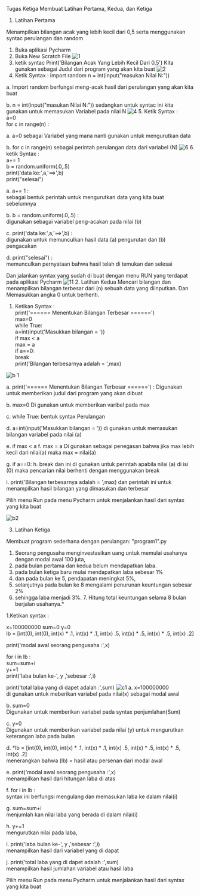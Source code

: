 Tugas Ketiga
Membuat Latihan Pertama, Kedua, dan Ketiga

1. Latihan Pertama

Menampilkan bilangan acak yang lebih kecil dari 0,5 serta menggunakan syntac perulangan dan random

1. Buka aplikasi Pycharm
2. Buka New Scratch File
![1](https://user-images.githubusercontent.com/46743068/53248143-9a903c80-36e7-11e9-86c7-3037734c676e.jpg)
3. ketik syntac Print('Bilangan Acak Yang Lebih Kecil Dari 0,5')
Kita gunakan sebagai Judul dari program yang akan kita buat
![2](https://user-images.githubusercontent.com/46743068/53248453-5d787a00-36e8-11e9-915d-26ae70038aa9.jpg)
4. Ketik Syntax :
import random
n = int(input("masukan Nilai N:"))

a. Import random
berfungsi meng-acak hasil dari perulangan yang akan kita buat

b. n = int(input("masukan Nilai N:"))
sedangkan untuk syntac ini kita gunakan untuk memasukan Variabel pada nilai N
![4](https://user-images.githubusercontent.com/46743068/53248728-f8715400-36e8-11e9-8336-064f8db269ad.jpg)
5. Ketik Syntax :                                                                                                               
a=0                                                                                                                             
for c in range(n) :

a. a=0
sebagai Variabel yang mana nanti gunakan untuk mengurutkan data

b. for c in range(n)
sebagai perintah perulangan data dari variabel (N)
![6](https://user-images.githubusercontent.com/46743068/53248780-1e96f400-36e9-11e9-8d1d-cbe24e2af8c0.jpg)
6. ketik Syntax :                                                                                                               
a+= 1                                                                                                                           
b = random.uniform(.0,.5)                                                                                                       
print('data ke:',a,'==>',b)                                                                                                     
print("selesai")

a. a+= 1 :                                                                                                                      
sebagai bentuk perintah untuk mengurutkan data yang kita buat sebelumnya                                                        

b. b = random.uniform(.0,.5) :                                                                                                  
digunakan sebagai variabel peng-acakan pada nilai (b)

c. print('data ke:',a,'==>',b) :                                                                                                 
digunakan untuk memunculkan hasil data (a) pengurutan dan (b) pengacakan

d. print("selesai") :                                                                                                           
memunculkan pernyataan bahwa hasil telah di temukan dan selesai

Dan jalankan syntax yang sudah di buat dengan menu RUN yang terdapat pada aplikasi Pycharm
![11](https://user-images.githubusercontent.com/46743068/53250915-fbbb0e80-36ed-11e9-89e8-1c2cadf150a6.jpg)
2. Latihan Kedua
Mencari bilangan dan menampilkan bilangan terbesar dari (n) sebuah data yang diinputkan.
Dan Memasukkan angka 0 untuk berhenti.

1. Ketikan Syntax :                                                                                                             
print('====== Menentukan Bilangan Terbesar ======')                                                                             
max=0                                                                                                                           
while True:                                                                                                                     
a=int(input('Masukkan bilangan = '))                                                                                            
if max < a                                                                                                                      
max = a                                                                                                                         
if a==0:                                                                                                                        
break                                                                                                                           
print('Bilangan terbesarnya adalah = ',max)

![b 1](https://user-images.githubusercontent.com/46743068/53249127-fa87e280-36e9-11e9-829d-fac11ffca5ae.jpg)

a. print('====== Menentukan Bilangan Terbesar ======') :
Digunakan untuk memberikan judul dari program yang akan dibuat

b. max=0
Di gunakan untuk memberikan varibel pada max

c. while True:
bentuk syntax Perulangan

d. a=int(input('Masukkan bilangan = '))
di gunakan untuk memasukan bilangan variabel pada nilai (a)

e. if max < a
f. max = a
Di gunakan sebagai penegasan bahwa jika max lebih kecil dari nilai(a) maka max = nilai(a)

g. if a==0:
h. break
dan ini di gunakan untuk perintah apabila nilai (a) di isi (0) maka pencarian nilai berhenti dengan menggunakan break

i. print('Bilangan terbesarnya adalah = ',max)
dan perintah ini untuk menampilkan hasil bilangan yang dimasukan dan terbesar

Pilih menu Run pada menu Pycharm untuk menjalankan hasil dari syntax yang kita buat                                             

![b2](https://user-images.githubusercontent.com/46743068/53249298-57839880-36ea-11e9-864d-bdbc8ddf1d81.jpg)                     

3. Latihan Ketiga

Membuat program sederhana dengan perulangan: "program1".py

1. Seorang pengusaha menginvestasikan uang untuk memulai usahanya dengan modal awal 100 juta,
2. pada bulan pertama dan kedua belum mendapatkan laba.
3. pada bulan ketiga baru mulai mendapatkan laba sebesar 1%
4. dan pada bulan ke 5, pendapatan meningkat 5%,
5. selanjutnya pada bulan ke 8 mengalami penurunan keuntungan sebesar 2%
6. sehingga laba menjadi 3%. 7. Hitung total keuntungan selama 8 bulan berjalan usahanya.*

1.Ketikan syntax :

x=100000000
sum=0 y=0                                                                                                                       
lb = [int(0), int(0), int(x) * .1, int(x) * .1, int(x) .5, int(x) * .5, int(x) * .5, int(x) .2]

print('modal awal seorang pengusaha :',x)

for i in lb :                                                                                                                 
sum=sum+i                                                 
y+=1                                                                                                                        
print('laba bulan ke-', y ,'sebesar :',i)

print('total laba yang di dapet adalah :',sum)
![c1](https://user-images.githubusercontent.com/46743068/53251254-d4b10c80-36ee-11e9-9c11-9551cbe8f0e4.jpg)
a. x=100000000                                                                                                                  
di gunakan untuk meberikan variabel pada nilai(x) sebagai modal awal

b. sum=0                                                                                                                        
Digunakan untuk memberikan variabel pada syntax penjumlahan(Sum)

c. y=0                                                                                                                          
Digunakan untuk memberikan variabel pada nilai (y) untuk mengurutkan keterangan laba pada bulan                                 

d. *lb = [int(0), int(0), int(x) * .1, int(x) * .1, int(x) .5, int(x) * .5, int(x) * .5, int(x) .2]                             
menerangkan bahwa (lb) = hasil atau persenan dari modal awal

e. print('modal awal seorang pengusaha :',x)                                                                                    
menampilkan hasil dari hitungan laba di atas                                                                                    

f. for i in lb :                                                                                                                
syntax ini berfungsi mengulang dan memasukan laba ke dalam nilai(i)                                                             

g. sum=sum+i                                                                                                                    
menjumlah kan nilai laba yang berada di dalam nilai(i)                                                                      

h. y+=1                                                                                                                         
mengurutkan nilai pada laba,

i. print('laba bulan ke-', y ,'sebesar :',i)                                                                                    
menampilkan hasil dari variabel yang di dapat

j. print('total laba yang di dapet adalah :',sum)                                                                               
menampilkan hasil jumlahan variabel atau hasil laba

Pilih menu Run pada menu Pycharm untuk menjalankan hasil dari syntax yang kita buat
